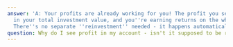 ```yaml
---
answer: 'A: Your profits are already working for you! The profit you see is included
  in your total investment value, and you''re earning returns on the whole amount.
  There''s no separate ''reinvestment'' needed - it happens automatically every day.'
question: Why do I see profit in my account - isn't it supposed to be reinvested?
---
```

